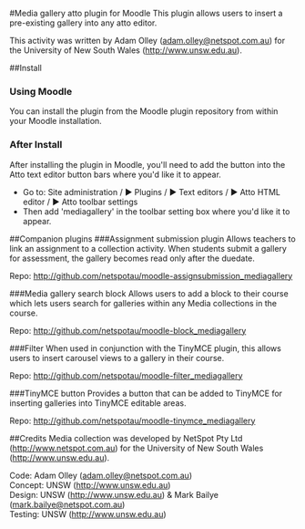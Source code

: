 #Media gallery atto plugin for Moodle
This plugin allows users to insert a pre-existing gallery into any atto editor.

This activity was written by Adam Olley (adam.olley@netspot.com.au) for the University of New South Wales (http://www.unsw.edu.au).

##Install
### Using Moodle
You can install the plugin from the Moodle plugin repository from within your Moodle installation.
### After Install
After installing the plugin in Moodle, you'll need to add the button into the Atto text editor button bars where you'd like it to appear.  
- Go to: Site administration / ► Plugins / ► Text editors / ► Atto HTML editor / ► Atto toolbar settings  
- Then add 'mediagallery' in the toolbar setting box where you'd like it to appear.

##Companion plugins
###Assignment submission plugin
Allows teachers to link an assignment to a collection activity. When students submit a gallery for assessment, the gallery becomes read only after the duedate.

Repo: http://github.com/netspotau/moodle-assignsubmission_mediagallery

###Media gallery search block
Allows users to add a block to their course which lets users search for galleries within any Media collections in the course.

Repo: http://github.com/netspotau/moodle-block_mediagallery

###Filter
When used in conjunction with the TinyMCE plugin, this allows users to insert carousel views to a gallery in their course.

Repo: http://github.com/netspotau/moodle-filter_mediagallery

###TinyMCE button
Provides a button that can be added to TinyMCE for inserting galleries into TinyMCE editable areas.

Repo: http://github.com/netspotau/moodle-tinymce_mediagallery

##Credits
Media collection was developed by NetSpot Pty Ltd (http://www.netspot.com.au) for the University of New South Wales (http://www.unsw.edu.au).

Code: Adam Olley (adam.olley@netspot.com.au)  
Concept: UNSW (http://www.unsw.edu.au)  
Design: UNSW (http://www.unsw.edu.au) & Mark Bailye (mark.bailye@netspot.com.au)  
Testing: UNSW (http://www.unsw.edu.au)  
